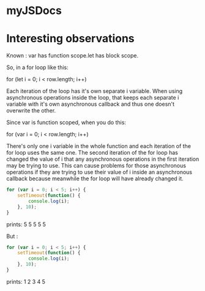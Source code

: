 # myJSDocs

# Interesting observations 

Known : var has function scope.let has block scope.

So, in a for loop like this:

for (let i = 0; i < row.length; i++) 

Each iteration of the loop has it's own separate i variable. When using asynchronous operations inside the loop, that keeps each separate i variable with it's own asynchronous callback and thus one doesn't overwrite the other.

Since var is function scoped, when you do this:

for (var i = 0; i < row.length; i++) 

There's only one i variable in the whole function and each iteration of the for loop uses the same one. The second iteration of the for loop has changed the value of i that any asynchronous operations in the first iteration may be trying to use. This can cause problems for those asynchronous operations if they are trying to use their value of i inside an asynchronous callback because meanwhile the for loop will have already changed it.

```javascript
for (var i = 0; i < 5; i++) {
    setTimeout(function() {
        console.log(i);
    }, 10);
}
```
prints: 5 5 5 5 5

But :
```javascript
for (var i = 0; i < 5; i++) {
    setTimeout(function() {
        console.log(i);
    }, 10);
}
```
prints: 1 2 3 4 5
